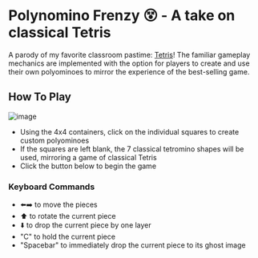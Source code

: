 # Polynomino Frenzy 😵 - A take on classical Tetris
A parody of my favorite classroom pastime: [Tetris](tetris.com/us)! The familiar gameplay mechanics are implemented with the option for players to create and use their own polyominoes to mirror the experience of the best-selling game.

## How To Play
![image](https://github.com/steeevin88/customTetris/assets/59713070/35a441b4-37d5-4bd4-8241-3503a2a57ff0)
- Using the 4x4 containers, click on the individual squares to create custom polyominoes
- If the squares are left blank, the 7 classical tetromino shapes will be used, mirroring a game of classical Tetris
- Click the button below to begin the game

### Keyboard Commands
- ⬅️➡️ to move the pieces
- ⬆️ to rotate the current piece
- ⬇️ to drop the current piece by one layer
- "C" to hold the current piece
- "Spacebar" to immediately drop the current piece to its ghost image
